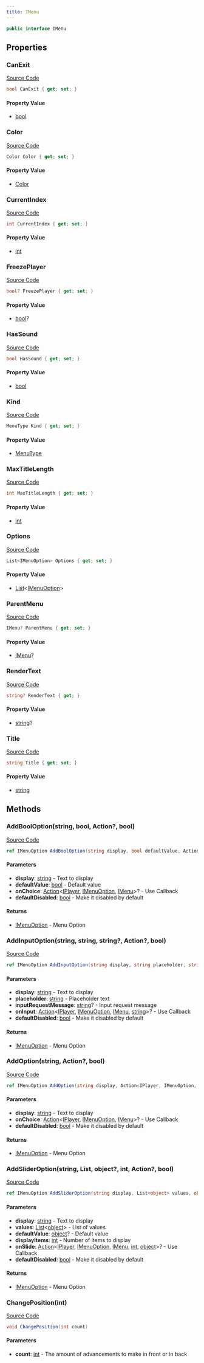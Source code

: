```yaml
---
title: IMenu
---
```


```csharp
public interface IMenu
```

## Properties

### CanExit

[Source Code](https://github.com/swiftly-solution/swiftlys2/blob/main/managed/src/SwiftlyS2.Shared/Modules/Menus/IMenu.cs#L40)

```csharp
bool CanExit { get; set; }
```

#### Property Value

- [bool](https://learn.microsoft.com/dotnet/api/system.boolean)

### Color

[Source Code](https://github.com/swiftly-solution/swiftlys2/blob/main/managed/src/SwiftlyS2.Shared/Modules/Menus/IMenu.cs#L48)

```csharp
Color Color { get; set; }
```

#### Property Value

- [Color](/docs/api/shared/natives/color)

### CurrentIndex

[Source Code](https://github.com/swiftly-solution/swiftlys2/blob/main/managed/src/SwiftlyS2.Shared/Modules/Menus/IMenu.cs#L56)

```csharp
int CurrentIndex { get; set; }
```

#### Property Value

- [int](https://learn.microsoft.com/dotnet/api/system.int32)

### FreezePlayer

[Source Code](https://github.com/swiftly-solution/swiftlys2/blob/main/managed/src/SwiftlyS2.Shared/Modules/Menus/IMenu.cs#L28)

```csharp
bool? FreezePlayer { get; set; }
```

#### Property Value

- [bool](https://learn.microsoft.com/dotnet/api/system.boolean)?

### HasSound

[Source Code](https://github.com/swiftly-solution/swiftlys2/blob/main/managed/src/SwiftlyS2.Shared/Modules/Menus/IMenu.cs#L32)

```csharp
bool HasSound { get; set; }
```

#### Property Value

- [bool](https://learn.microsoft.com/dotnet/api/system.boolean)

### Kind

[Source Code](https://github.com/swiftly-solution/swiftlys2/blob/main/managed/src/SwiftlyS2.Shared/Modules/Menus/IMenu.cs#L44)

```csharp
MenuType Kind { get; set; }
```

#### Property Value

- [MenuType](/docs/api/shared/menus/menutype)

### MaxTitleLength

[Source Code](https://github.com/swiftly-solution/swiftlys2/blob/main/managed/src/SwiftlyS2.Shared/Modules/Menus/IMenu.cs#L20)

```csharp
int MaxTitleLength { get; set; }
```

#### Property Value

- [int](https://learn.microsoft.com/dotnet/api/system.int32)

### Options

[Source Code](https://github.com/swiftly-solution/swiftlys2/blob/main/managed/src/SwiftlyS2.Shared/Modules/Menus/IMenu.cs#L24)

```csharp
List<IMenuOption> Options { get; set; }
```

#### Property Value

- [List](https://learn.microsoft.com/dotnet/api/system.collections.generic.list-1)<[IMenuOption](/docs/api/shared/menus/imenuoption)>

### ParentMenu

[Source Code](https://github.com/swiftly-solution/swiftlys2/blob/main/managed/src/SwiftlyS2.Shared/Modules/Menus/IMenu.cs#L36)

```csharp
IMenu? ParentMenu { get; set; }
```

#### Property Value

- [IMenu](/docs/api/shared/menus/imenu)?

### RenderText

[Source Code](https://github.com/swiftly-solution/swiftlys2/blob/main/managed/src/SwiftlyS2.Shared/Modules/Menus/IMenu.cs#L52)

```csharp
string? RenderText { get; }
```

#### Property Value

- [string](https://learn.microsoft.com/dotnet/api/system.string)?

### Title

[Source Code](https://github.com/swiftly-solution/swiftlys2/blob/main/managed/src/SwiftlyS2.Shared/Modules/Menus/IMenu.cs#L16)

```csharp
string Title { get; set; }
```

#### Property Value

- [string](https://learn.microsoft.com/dotnet/api/system.string)

## Methods

### AddBoolOption(string, bool, Action?, bool)

[Source Code](https://github.com/swiftly-solution/swiftlys2/blob/main/managed/src/SwiftlyS2.Shared/Modules/Menus/IMenu.cs#L74)

```csharp
ref IMenuOption AddBoolOption(string display, bool defaultValue, Action<IPlayer, IMenuOption, IMenu>? onChoice, bool defaultDisabled = false)
```

#### Parameters

- **display**: [string](https://learn.microsoft.com/dotnet/api/system.string) - Text to display
- **defaultValue**: [bool](https://learn.microsoft.com/dotnet/api/system.boolean) - Default value
- **onChoice**: [Action](https://learn.microsoft.com/dotnet/api/system.action-3)<[IPlayer](/docs/api/shared/players/iplayer), [IMenuOption](/docs/api/shared/menus/imenuoption), [IMenu](/docs/api/shared/menus/imenu)>? - Use Callback
- **defaultDisabled**: [bool](https://learn.microsoft.com/dotnet/api/system.boolean) - Make it disabled by default

#### Returns

- [IMenuOption](/docs/api/shared/menus/imenuoption) - Menu Option

### AddInputOption(string, string, string?, Action?, bool)

[Source Code](https://github.com/swiftly-solution/swiftlys2/blob/main/managed/src/SwiftlyS2.Shared/Modules/Menus/IMenu.cs#L84)

```csharp
ref IMenuOption AddInputOption(string display, string placeholder, string? inputRequestMessage, Action<IPlayer, IMenuOption, IMenu, string>? onInput, bool defaultDisabled = false)
```

#### Parameters

- **display**: [string](https://learn.microsoft.com/dotnet/api/system.string) - Text to display
- **placeholder**: [string](https://learn.microsoft.com/dotnet/api/system.string) - Placeholder text
- **inputRequestMessage**: [string](https://learn.microsoft.com/dotnet/api/system.string)? - Input request message
- **onInput**: [Action](https://learn.microsoft.com/dotnet/api/system.action-4)<[IPlayer](/docs/api/shared/players/iplayer), [IMenuOption](/docs/api/shared/menus/imenuoption), [IMenu](/docs/api/shared/menus/imenu), [string](https://learn.microsoft.com/dotnet/api/system.string)>? - Use Callback
- **defaultDisabled**: [bool](https://learn.microsoft.com/dotnet/api/system.boolean) - Make it disabled by default

#### Returns

- [IMenuOption](/docs/api/shared/menus/imenuoption) - Menu Option

### AddOption(string, Action?, bool)

[Source Code](https://github.com/swiftly-solution/swiftlys2/blob/main/managed/src/SwiftlyS2.Shared/Modules/Menus/IMenu.cs#L65)

```csharp
ref IMenuOption AddOption(string display, Action<IPlayer, IMenuOption, IMenu>? onChoice, bool defaultDisabled = false)
```

#### Parameters

- **display**: [string](https://learn.microsoft.com/dotnet/api/system.string) - Text to display
- **onChoice**: [Action](https://learn.microsoft.com/dotnet/api/system.action-3)<[IPlayer](/docs/api/shared/players/iplayer), [IMenuOption](/docs/api/shared/menus/imenuoption), [IMenu](/docs/api/shared/menus/imenu)>? - Use Callback
- **defaultDisabled**: [bool](https://learn.microsoft.com/dotnet/api/system.boolean) - Make it disabled by default

#### Returns

- [IMenuOption](/docs/api/shared/menus/imenuoption) - Menu Option

### AddSliderOption(string, List, object?, int, Action?, bool)

[Source Code](https://github.com/swiftly-solution/swiftlys2/blob/main/managed/src/SwiftlyS2.Shared/Modules/Menus/IMenu.cs#L95)

```csharp
ref IMenuOption AddSliderOption(string display, List<object> values, object? defaultValue, int displayItems, Action<IPlayer, IMenuOption, IMenu, int, object>? onSlide, bool defaultDisabled = false)
```

#### Parameters

- **display**: [string](https://learn.microsoft.com/dotnet/api/system.string) - Text to display
- **values**: [List](https://learn.microsoft.com/dotnet/api/system.collections.generic.list-1)<[object](https://learn.microsoft.com/dotnet/api/system.object)> - List of values
- **defaultValue**: [object](https://learn.microsoft.com/dotnet/api/system.object)? - Default value
- **displayItems**: [int](https://learn.microsoft.com/dotnet/api/system.int32) - Number of items to display
- **onSlide**: [Action](https://learn.microsoft.com/dotnet/api/system.action-5)<[IPlayer](/docs/api/shared/players/iplayer), [IMenuOption](/docs/api/shared/menus/imenuoption), [IMenu](/docs/api/shared/menus/imenu), [int](https://learn.microsoft.com/dotnet/api/system.int32), [object](https://learn.microsoft.com/dotnet/api/system.object)>? - Use Callback
- **defaultDisabled**: [bool](https://learn.microsoft.com/dotnet/api/system.boolean) - Make it disabled by default

#### Returns

- [IMenuOption](/docs/api/shared/menus/imenuoption) - Menu Option

### ChangePosition(int)

[Source Code](https://github.com/swiftly-solution/swiftlys2/blob/main/managed/src/SwiftlyS2.Shared/Modules/Menus/IMenu.cs#L101)

```csharp
void ChangePosition(int count)
```

#### Parameters

- **count**: [int](https://learn.microsoft.com/dotnet/api/system.int32) - The amount of advancements to make in front or in back

